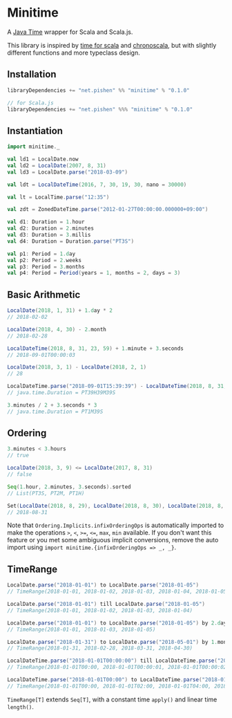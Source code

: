 # Minitime

A [Java Time](https://docs.oracle.com/javase/8/docs/api/java/time/package-summary.html) wrapper for Scala and Scala.js.

This library is inspired by [time for scala](https://github.com/johanandren/timeforscala) and [chronoscala](https://github.com/opt-tech/chronoscala), but with slightly different functions and more typeclass design.

## Installation

``` scala
libraryDependencies += "net.pishen" %% "minitime" % "0.1.0"

// for Scala.js
libraryDependencies += "net.pishen" %%% "minitime" % "0.1.0"
```

## Instantiation

``` scala
import minitime._

val ld1 = LocalDate.now
val ld2 = LocalDate(2007, 8, 31)
val ld3 = LocalDate.parse("2018-03-09")

val ldt = LocalDateTime(2016, 7, 30, 19, 30, nano = 30000)

val lt = LocalTime.parse("12:35")

val zdt = ZonedDateTime.parse("2012-01-27T00:00:00.000000+09:00")

val d1: Duration = 1.hour
val d2: Duration = 2.minutes
val d3: Duration = 3.millis
val d4: Duration = Duration.parse("PT3S")

val p1: Period = 1.day
val p2: Period = 2.weeks
val p3: Period = 3.months
val p4: Period = Period(years = 1, months = 2, days = 3)
```

## Basic Arithmetic

``` scala
LocalDate(2018, 1, 31) + 1.day * 2
// 2018-02-02

LocalDate(2018, 4, 30) - 2.month
// 2018-02-28

LocalDateTime(2018, 8, 31, 23, 59) + 1.minute + 3.seconds
// 2018-09-01T00:00:03

LocalDate(2018, 3, 1) - LocalDate(2018, 2, 1)
// 28

LocalDateTime.parse("2018-09-01T15:39:39") - LocalDateTime(2018, 8, 31, 0, 0)
// java.time.Duration = PT39H39M39S

3.minutes / 2 + 3.seconds * 3
// java.time.Duration = PT1M39S
```

## Ordering

``` scala
3.minutes < 3.hours
// true

LocalDate(2018, 3, 9) <= LocalDate(2017, 8, 31)
// false

Seq(1.hour, 2.minutes, 3.seconds).sorted
// List(PT3S, PT2M, PT1H)

Set(LocalDate(2018, 8, 29), LocalDate(2018, 8, 30), LocalDate(2018, 8, 31)).max
// 2018-08-31
```

Note that `Ordering.Implicits.infixOrderingOps` is automatically imported to make the operations `>`, `<`, `>=`, `<=`, `max`, `min` available. If you don't want this feature or you met some ambiguous implicit conversions, remove the auto import using `import minitime.{infixOrderingOps => _, _}`.

## TimeRange

``` scala
LocalDate.parse("2018-01-01") to LocalDate.parse("2018-01-05")
// TimeRange(2018-01-01, 2018-01-02, 2018-01-03, 2018-01-04, 2018-01-05)

LocalDate.parse("2018-01-01") till LocalDate.parse("2018-01-05")
// TimeRange(2018-01-01, 2018-01-02, 2018-01-03, 2018-01-04)

LocalDate.parse("2018-01-01") to LocalDate.parse("2018-01-05") by 2.days
// TimeRange(2018-01-01, 2018-01-03, 2018-01-05)

LocalDate.parse("2018-01-31") to LocalDate.parse("2018-05-01") by 1.month
// TimeRange(2018-01-31, 2018-02-28, 2018-03-31, 2018-04-30)

LocalDateTime.parse("2018-01-01T00:00:00") till LocalDateTime.parse("2018-01-01T00:00:03")
// TimeRange(2018-01-01T00:00, 2018-01-01T00:00:01, 2018-01-01T00:00:02)

LocalDateTime.parse("2018-01-01T00:00") to LocalDateTime.parse("2018-01-01T06:00") by 2.hour
// TimeRange(2018-01-01T00:00, 2018-01-01T02:00, 2018-01-01T04:00, 2018-01-01T06:00)
```

`TimeRange[T]` extends `Seq[T]`, with a constant time `apply()` and linear time `length()`.
